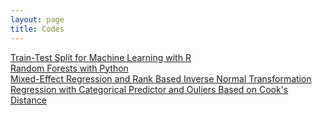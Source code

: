```yaml
---
layout: page
title: Codes
---
```


[Train-Test Split for Machine Learning with R](https://soheilshapouri.github.io/codes/2024/10/18/MLinR.html)  
[Random Forests with Python](https://github.com/soheilshapouri/epidemics_collectivism/blob/main/RandomForests.ipynb)  
[Mixed-Effect Regression and Rank Based Inverse Normal Transformation](https://github.com/soheilshapouri/epidemics_collectivism/blob/main/Data%20Analysis%20S3.R)  
[Regression with Categorical Predictor and Ouliers Based on Cook's Distance](https://github.com/soheilshapouri/affect_disasters/blob/main/R%20S3.R)
